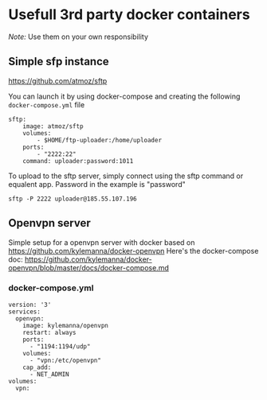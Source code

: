 # Usefull 3rd party docker containers
*Note:* Use them on your own responsibility


## Simple sfp instance
https://github.com/atmoz/sftp

You can launch it by using docker-compose and creating the following `docker-compose.yml` file
```
sftp:
    image: atmoz/sftp
    volumes:
        - $HOME/ftp-uploader:/home/uploader
    ports:
        - "2222:22"
    command: uploader:password:1011
```

To upload to the sftp server, simply connect using the sftp command or equalent app. Password in the example is "password"
```
sftp -P 2222 uploader@185.55.107.196
```
## Openvpn server
Simple setup for a openvpn server with docker based on https://github.com/kylemanna/docker-openvpn
Here's the docker-compose doc: https://github.com/kylemanna/docker-openvpn/blob/master/docs/docker-compose.md

### docker-compose.yml
```
version: '3'
services:
  openvpn:
    image: kylemanna/openvpn
    restart: always
    ports:
      - "1194:1194/udp"
    volumes:
      - "vpn:/etc/openvpn"
    cap_add:
      - NET_ADMIN
volumes:
  vpn:
```
